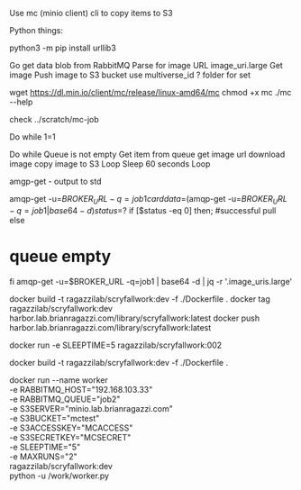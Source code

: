 Use mc (minio client) cli to copy items to S3

Python things:

python3 -m pip install urllib3



Go get data blob from RabbitMQ
Parse for image URL
 image_uri.large
Get image
Push image to S3 bucket
  use multiverse_id ?
  folder for set



  wget https://dl.min.io/client/mc/release/linux-amd64/mc
  chmod +x mc
  ./mc --help


  check ../scratch/mc-job



Do while 1=1

  Do while Queue is not empty
    Get item from queue
      get image url
      download image
      copy image to S3
  Loop
  Sleep 60 seconds
Loop


amgp-get - output to std

amqp-get -u=$BROKER_URL -q=job1
carddata=$(amqp-get -u=$BROKER_URL -q=job1 | base64 -d)
status=$?
if [$status -eq 0] then;
  #successful pull
else
  # queue empty

fi
amqp-get -u=$BROKER_URL -q=job1 | base64 -d | jq -r '.image_uris.large'




docker build -t ragazzilab/scryfallwork:dev -f ./Dockerfile .
docker tag ragazzilab/scryfallwork:dev harbor.lab.brianragazzi.com/library/scryfallwork:latest
docker push harbor.lab.brianragazzi.com/library/scryfallwork:latest


docker run -e SLEEPTIME=5 ragazzilab/scryfallwork:002

docker build -t ragazzilab/scryfallwork:dev -f ./Dockerfile .


docker run --name worker \
  -e RABBITMQ_HOST="192.168.103.33" \
  -e  RABBITMQ_QUEUE="job2" \
  -e  S3SERVER="minio.lab.brianragazzi.com" \
  -e  S3BUCKET="mctest" \
  -e  S3ACCESSKEY="MCACCESS" \
  -e  S3SECRETKEY="MCSECRET" \
  -e  SLEEPTIME="5" \
  -e  MAXRUNS="2" \
  ragazzilab/scryfallwork:dev \
  python -u /work/worker.py
